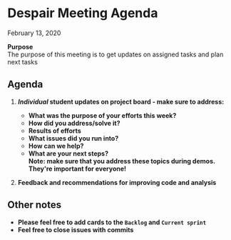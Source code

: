 # Despair Meeting Agenda

February 13, 2020

**Purpose**  
The purpose of this meeting is to get updates on assigned tasks and plan next tasks

## Agenda
1. **_Individual_ student updates on project board - make sure to address:**  
    - **What was the purpose of your efforts this week?**    
    - **How did you address/solve it?**  
    - **Results of efforts**  
    - **What issues did you run into?**  
    - **How can we help?**  
    - **What are your next steps?**    
   **Note:  make sure that you address these topics during demos.  They're important for everyone!**
   
2. **Feedback and recommendations for improving code and analysis**

## Other notes
- **Please feel free to add cards to the `Backlog` and `Current sprint`**
- **Feel free to close issues with commits**
